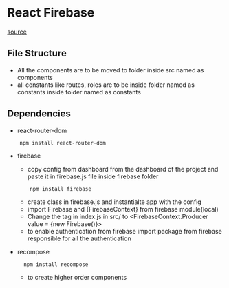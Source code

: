 # React Firebase

<a href="https://robinwieruch.de/complete-firebase-authentication-react-tutorial">source</a>

## File Structure

- All the components are to be moved to folder inside src named as components
- all constants like routes, roles are to be inside folder named as constants inside folder named as constants

## Dependencies

- react-router-dom

```
    npm install react-router-dom
```

- firebase

  - copy config from dashboard from the dashboard of the project and paste it in firebase.js file inside firebase folder

  ```
      npm install firebase
  ```

  - create class in firebase.js and instantialte app with the config
  - import Firebase and {FirebaseContext} from firebase module(local)
  - Change the tag in index.js in src/ to <FirebaseContext.Producer value = {new Firebase()}>
  - to enable authentication from firebase import package from firebase responsible for all the authentication

- recompose

  ```
    npm install recompose
  ```

  - to create higher order components
